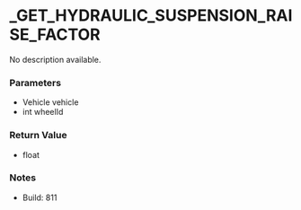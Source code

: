 # _GET_HYDRAULIC_SUSPENSION_RAISE_FACTOR

No description available.

### Parameters
* Vehicle vehicle
* int wheelId

### Return Value
* float

### Notes
* Build: 811

